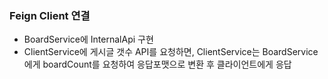 ### Feign Client 연결
- BoardService에 InternalApi 구현
- ClientService에 게시글 갯수 API를 요청하면, ClientService는 BoardService에게 boardCount를 요청하여 응답포맷으로 변환 후 클라이언트에게 응답
